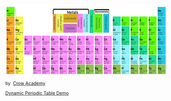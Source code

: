 <p><a href="https://games.crow.academy/periodic-table/"><img src="https://github.com/pabloappsofpi/periodic-table-open-source/blob/master/Periodic%20Table%20Output/periodic.png?raw=true" width="600" height="224" /></a></p>

<p>by&nbsp; <a href="https://crow.academy">Crow Academy</a></p>
<p><a href="https://games.crow.academy/periodic-table/">Dynamic Periodic Table Demo</a></p>

